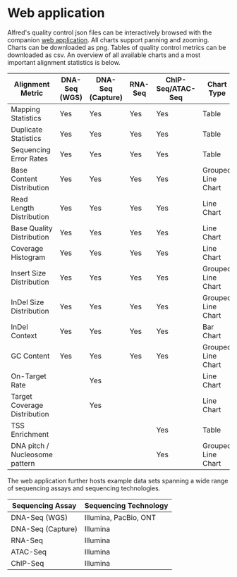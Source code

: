 # Web application

Alfred's quality control json files can be interactively browsed with the companion [web application](https://gear.embl.de/alfred). All charts support panning and zooming. Charts can be downloaded as png. Tables of quality control metrics can be downloaded as csv. An overview of all available charts and a most important alignment statistics is below.

| Alignment Metric               | DNA-Seq (WGS)  | DNA-Seq (Capture)  | RNA-Seq  |  ChIP-Seq/ATAC-Seq | Chart Type |
|--------------------------------|----------------|--------------------|----------|--------------------|------------|
| Mapping Statistics             | Yes | Yes  | Yes | Yes  | Table|
| Duplicate Statistics           | Yes | Yes  | Yes | Yes  | Table|
| Sequencing Error Rates         | Yes | Yes  | Yes | Yes  | Table|
| Base Content Distribution      | Yes | Yes  | Yes | Yes  | Grouped Line Chart|
| Read Length Distribution       | Yes | Yes  | Yes | Yes  | Line Chart|
| Base Quality Distribution      | Yes | Yes  | Yes | Yes  | Line Chart|
| Coverage Histogram             | Yes | Yes  | Yes | Yes  | Line Chart|
| Insert Size Distribution       | Yes | Yes  | Yes | Yes  | Grouped Line Chart|
| InDel Size Distribution        | Yes | Yes  | Yes | Yes  | Grouped Line Chart|
| InDel Context                  | Yes | Yes  | Yes | Yes  | Bar Chart|
| GC Content                     | Yes | Yes  | Yes | Yes  | Grouped Line Chart|
| On-Target Rate                 |     | Yes  |     |      | Line Chart|
| Target Coverage Distribution   |     | Yes  |     |      | Line Chart|
| TSS Enrichment                 |     |      |     | Yes  | Table|
| DNA pitch / Nucleosome pattern |     |      |     | Yes  | Grouped Line Chart|


The web application further hosts example data sets spanning a wide range of sequencing assays and sequencing technologies.

| Sequencing Assay   | Sequencing Technology |
|--------------------|-----------------------|
| DNA-Seq (WGS)      | Illumina, PacBio, ONT |
| DNA-Seq (Capture)  | Illumina              |
| RNA-Seq            | Illumina              |
| ATAC-Seq           | Illumina              |
| ChIP-Seq           | Illumina              |
